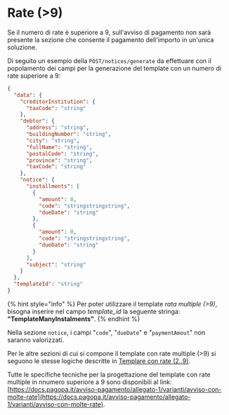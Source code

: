 # Rate (>9)

Se il numero di rate è superiore a 9, sull'avviso di pagamento non sarà presente la sezione che consente il pagamento dell'importo in un'unica soluzione.

Di seguito un esempio della `POST/notices/generate` da effettuare con il popolamento dei campi per la generazione del template con un numero di rate superiore a 9:

```json
{
  "data": {
    "creditorInstitution": {
      "taxCode": "string"
    },
    "debtor": {
      "address": "string",
      "buildingNumber": "string",
      "city": "string",
      "fullName": "string",
      "postalCode": "string",
      "province": "string",
      "taxCode": "string"
    },
    "notice": {
      "installments": [
        {
          "amount": 0,
          "code": "stringstringstring",
          "dueDate": "string"
        },
        {
          "amount": 0,
          "code": "stringstringstring",
          "dueDate": "string"
        }
      ],
      "subject": "string"
    }
  },
  "templateId": "string"
}
```

{% hint style="info" %}
Per poter utilizzare il template _rata multiple (>9)_, bisogna inserire nel campo _template\_id_ la seguente stringa: **"TemplateManyInstalments"**.
{% endhint %}

Nella sezione `notice`, i campi "`code`", "`dueDate`" e "`paymentAmout`" non saranno valorizzati.

Per le altre sezioni di cui si compone il template con rate multiple (>9) si seguono le stesse logiche descritte in [Templare con rate (2..9)](../rate-2..9/).

Tutte le specifiche tecniche per la progettazione del template con rate multiple in nnumero superiore a 9 sono disponibili al link: [https://docs.pagopa.it/avviso-pagamento/allegato-1/varianti/avviso-con-molte-rate](https://docs.pagopa.it/avviso-pagamento/allegato-1/varianti/avviso-con-molte-rate).
